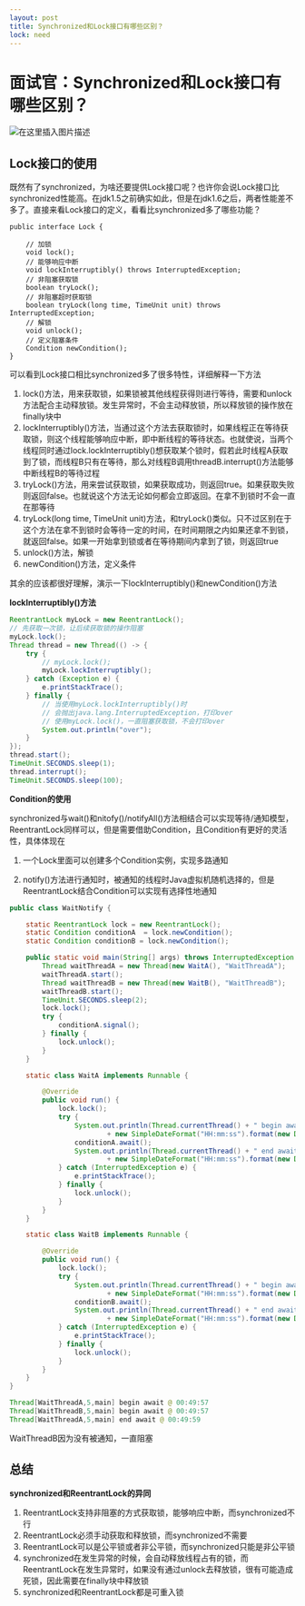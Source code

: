 ```yaml
---
layout: post
title: Synchronized和Lock接口有哪些区别？
lock: need
---
```


# 面试官：Synchronized和Lock接口有哪些区别？

![在这里插入图片描述](https://img-blog.csdnimg.cn/20210103190005603.jpg?)
## Lock接口的使用
既然有了synchronized，为啥还要提供Lock接口呢？也许你会说Lock接口比synchronized性能高。在jdk1.5之前确实如此，但是在jdk1.6之后，两者性能差不多了。直接来看Lock接口的定义，看看比synchronized多了哪些功能？

```clike
public interface Lock {

	// 加锁
    void lock();
	// 能够响应中断
    void lockInterruptibly() throws InterruptedException;
	// 非阻塞获取锁
    boolean tryLock();
	// 非阻塞超时获取锁
    boolean tryLock(long time, TimeUnit unit) throws InterruptedException;
	// 解锁
    void unlock();
	// 定义阻塞条件
    Condition newCondition();
}

```
可以看到Lock接口相比synchronized多了很多特性，详细解释一下方法

1. lock()方法，用来获取锁，如果锁被其他线程获得则进行等待，需要和unlock方法配合主动释放锁。发生异常时，不会主动释放锁，所以释放锁的操作放在finally块中
2. lockInterruptibly()方法，当通过这个方法去获取锁时，如果线程正在等待获取锁，则这个线程能够响应中断，即中断线程的等待状态。也就使说，当两个线程同时通过lock.lockInterruptibly()想获取某个锁时，假若此时线程A获取到了锁，而线程B只有在等待，那么对线程B调用threadB.interrupt()方法能够中断线程B的等待过程
3. tryLock()方法，用来尝试获取锁，如果获取成功，则返回true。如果获取失败则返回false。也就说这个方法无论如何都会立即返回。在拿不到锁时不会一直在那等待
4. tryLock(long time, TimeUnit unit)方法，和tryLock()类似。只不过区别在于这个方法在拿不到锁时会等待一定的时间，在时间期限之内如果还拿不到锁，就返回false。如果一开始拿到锁或者在等待期间内拿到了锁，则返回true
5. unlock()方法，解锁
6. newCondition()方法，定义条件

其余的应该都很好理解，演示一下lockInterruptibly()和newCondition()方法

**lockInterruptibly()方法**
```java
ReentrantLock myLock = new ReentrantLock();
// 先获取一次锁，让后续获取锁的操作阻塞
myLock.lock();
Thread thread = new Thread(() -> {
	try {
		// myLock.lock();
		myLock.lockInterruptibly();
	} catch (Exception e) {
		e.printStackTrace();
	} finally {
		// 当使用myLock.lockInterruptibly()时
		// 会抛出java.lang.InterruptedException，打印over
		// 使用myLock.lock()，一直阻塞获取锁，不会打印over
		System.out.println("over");
	}
});
thread.start();
TimeUnit.SECONDS.sleep(1);
thread.interrupt();
TimeUnit.SECONDS.sleep(100);
```
**Condition的使用**

synchronized与wait()和nitofy()/notifyAll()方法相结合可以实现等待/通知模型，ReentrantLock同样可以，但是需要借助Condition，且Condition有更好的灵活性，具体体现在

1. 一个Lock里面可以创建多个Condition实例，实现多路通知

2. notify()方法进行通知时，被通知的线程时Java虚拟机随机选择的，但是ReentrantLock结合Condition可以实现有选择性地通知

```java
public class WaitNotify {

    static ReentrantLock lock = new ReentrantLock();
    static Condition conditionA  = lock.newCondition();
    static Condition conditionB = lock.newCondition();

    public static void main(String[] args) throws InterruptedException {
        Thread waitThreadA = new Thread(new WaitA(), "WaitThreadA");
        waitThreadA.start();
        Thread waitThreadB = new Thread(new WaitB(), "WaitThreadB");
        waitThreadB.start();
        TimeUnit.SECONDS.sleep(2);
        lock.lock();
        try {
            conditionA.signal();
        } finally {
            lock.unlock();
        }
    }

    static class WaitA implements Runnable {

        @Override
        public void run() {
            lock.lock();
            try {
                System.out.println(Thread.currentThread() + " begin await @ "
                        + new SimpleDateFormat("HH:mm:ss").format(new Date()));
                conditionA.await();
                System.out.println(Thread.currentThread() + " end await @ "
                        + new SimpleDateFormat("HH:mm:ss").format(new Date()));
            } catch (InterruptedException e) {
                e.printStackTrace();
            } finally {
                lock.unlock();
            }
        }
    }

    static class WaitB implements Runnable {

        @Override
        public void run() {
            lock.lock();
            try {
                System.out.println(Thread.currentThread() + " begin await @ "
                        + new SimpleDateFormat("HH:mm:ss").format(new Date()));
                conditionB.await();
                System.out.println(Thread.currentThread() + " end await @ "
                        + new SimpleDateFormat("HH:mm:ss").format(new Date()));
            } catch (InterruptedException e) {
                e.printStackTrace();
            } finally {
                lock.unlock();
            }
        }
    }
}
```

```java
Thread[WaitThreadA,5,main] begin await @ 00:49:57
Thread[WaitThreadB,5,main] begin await @ 00:49:57
Thread[WaitThreadA,5,main] end await @ 00:49:59
```
WaitThreadB因为没有被通知，一直阻塞

## 总结
**synchronized和ReentrantLock的异同**

1. ReentrantLock支持非阻塞的方式获取锁，能够响应中断，而synchronized不行
2. ReentrantLock必须手动获取和释放锁，而synchronized不需要
3. ReentrantLock可以是公平锁或者非公平锁，而synchronized只能是非公平锁
4. synchronized在发生异常的时候，会自动释放线程占有的锁，而ReentrantLock在发生异常时，如果没有通过unlock去释放锁，很有可能造成死锁，因此需要在finally块中释放锁
5. synchronized和ReentrantLock都是可重入锁
